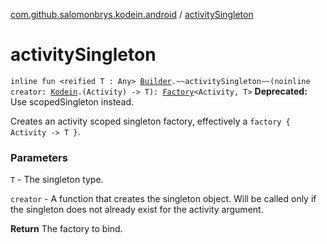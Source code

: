 [com.github.salomonbrys.kodein.android](index.md) / [activitySingleton](.)

# activitySingleton

`inline fun <reified T : Any> `[`Builder`](../com.github.salomonbrys.kodein/-kodein/-builder/index.md)`.~~activitySingleton~~(noinline creator: `[`Kodein`](../com.github.salomonbrys.kodein/-kodein/index.md)`.(Activity) -> T): `[`Factory`](../com.github.salomonbrys.kodein/-factory/index.md)`<Activity, T>`
**Deprecated:** Use scopedSingleton instead.

Creates an activity scoped singleton factory, effectively a `factory { Activity -> T }`.

### Parameters

`T` - The singleton type.

`creator` - A function that creates the singleton object. Will be called only if the singleton does not already exist for the activity argument.

**Return**
The factory to bind.

